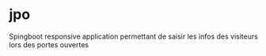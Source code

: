 # jpo
Spingboot responsive application permettant de saisir les infos des visiteurs lors des portes ouvertes
